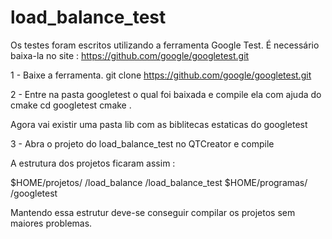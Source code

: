 # load_balance_test
Os testes foram escritos utilizando a ferramenta Google Test.
É necessário baixa-la no site : https://github.com/google/googletest.git

1 - Baixe a ferramenta.
git clone https://github.com/google/googletest.git

2 - Entre na pasta googletest o qual foi baixada e compile ela com ajuda do cmake
cd googletest
cmake .

Agora vai existir uma pasta lib com as biblitecas estaticas do googletest

3 - Abra o projeto do load_balance_test no QTCreator e compile

A estrutura dos projetos ficaram assim :

$HOME/projetos/
              /load_balance
              /load_balance_test
$HOME/programas/
              /googletest
               
Mantendo essa estrutur deve-se conseguir compilar os projetos sem maiores problemas.


